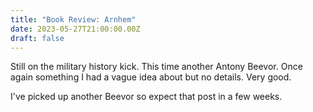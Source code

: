 ```yaml
---
title: "Book Review: Arnhem"
date: 2023-05-27T21:00:00.00Z
draft: false
---
```


Still on the military history kick. This time another Antony Beevor. Once again something I had a vague idea about but no details. Very good.

I've picked up another Beevor so expect that post in a few weeks.